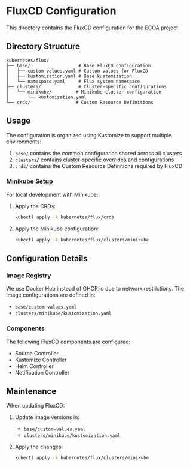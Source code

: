 # FluxCD Configuration

This directory contains the FluxCD configuration for the ECOA project.

## Directory Structure

```
kubernetes/flux/
├── base/                  # Base FluxCD configuration
│   ├── custom-values.yaml # Custom values for FluxCD
│   ├── kustomization.yaml # Base kustomization
│   └── namespace.yaml     # Flux system namespace
├── clusters/              # Cluster-specific configurations
│   └── minikube/         # Minikube cluster configuration
│       └── kustomization.yaml
└── crds/                 # Custom Resource Definitions
```

## Usage

The configuration is organized using Kustomize to support multiple environments:

1. `base/` contains the common configuration shared across all clusters
2. `clusters/` contains cluster-specific overrides and configurations
3. `crds/` contains the Custom Resource Definitions required by FluxCD

### Minikube Setup

For local development with Minikube:

1. Apply the CRDs:
   ```bash
   kubectl apply -k kubernetes/flux/crds
   ```

2. Apply the Minikube configuration:
   ```bash
   kubectl apply -k kubernetes/flux/clusters/minikube
   ```

## Configuration Details

### Image Registry

We use Docker Hub instead of GHCR.io due to network restrictions. The image configurations are defined in:
- `base/custom-values.yaml`
- `clusters/minikube/kustomization.yaml`

### Components

The following FluxCD components are configured:
- Source Controller
- Kustomize Controller
- Helm Controller
- Notification Controller

## Maintenance

When updating FluxCD:

1. Update image versions in:
   - `base/custom-values.yaml`
   - `clusters/minikube/kustomization.yaml`

2. Apply the changes:
   ```bash
   kubectl apply -k kubernetes/flux/clusters/minikube
   ``` 